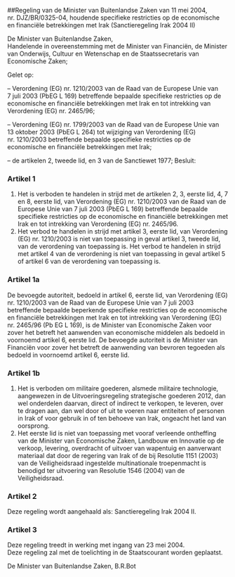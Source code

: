 <meta http-equiv='Content-Type' content='text/html; charset=utf-8' />

##Regeling van de Minister van Buitenlandse Zaken van 11 mei 2004, nr. DJZ/BR/0325-04, houdende specifieke restricties op de economische en financiële betrekkingen met Irak (Sanctieregeling Irak 2004 II)

De Minister van Buitenlandse Zaken,  
Handelende in overeenstemming met de Minister van Financiën, de Minister van Onderwijs, Cultuur en Wetenschap en de Staatssecretaris van Economische Zaken;

Gelet op:

– Verordening (EG) nr. 1210/2003 van de Raad van de Europese Unie van 7 juli 2003 (PbEG L 169) betreffende bepaalde specifieke restricties op de economische en financiële betrekkingen met Irak en tot intrekking van Verordening (EG) nr. 2465/96;

– Verordening (EG) nr. 1799/2003 van de Raad van de Europese Unie van 13 oktober 2003 (PbEG L 264) tot wijziging van Verordening (EG) nr. 1210/2003 betreffende bepaalde specifieke restricties op de economische en financiële betrekkingen met Irak;

– de artikelen 2, tweede lid, en 3 van de Sanctiewet 1977;
Besluit:    

### Artikel  1  

1.  Het is verboden te handelen in strijd met de artikelen 2, 3, eerste lid, 4, 7 en 8, eerste lid, van Verordening (EG) nr. 1210/2003 van de Raad van de Europese Unie van 7 juli 2003 (PbEG L 169) betreffende bepaalde specifieke restricties op de economische en financiële betrekkingen met Irak en tot intrekking van Verordening (EG) nr. 2465/96.   
2.  Het verbod te handelen in strijd met artikel 3, eerste lid, van Verordening (EG) nr. 1210/2003 is niet van toepassing in geval artikel 3, tweede lid, van de verordening van toepassing is. Het verbod te handelen in strijd met artikel 4 van de verordening is niet van toepassing in geval artikel 5 of artikel 6 van de verordening van toepassing is.   

### Artikel  1a  

De bevoegde autoriteit, bedoeld in artikel 6, eerste lid, van Verordening (EG) nr. 1210/2003 van de Raad van de Europese Unie van 7 juli 2003 betreffende bepaalde beperkende specifieke restricties op de economische en financiële betrekkingen met Irak en tot intrekking van Verordening (EG) nr. 2465/96 (Pb EG L 169), is de Minister van Economische Zaken voor zover het betreft het aanwenden van economische middelen als bedoeld in voornoemd artikel 6, eerste lid. De bevoegde autoriteit is de Minister van Financiën voor zover het betreft de aanwending van bevroren tegoeden als bedoeld in voornoemd artikel 6, eerste lid.  

### Artikel  1b  

1.  Het is verboden om militaire goederen, alsmede militaire technologie, aangewezen in de Uitvoeringsregeling strategische goederen 2012, dan wel onderdelen daarvan, direct of indirect te verkopen, te leveren, over te dragen aan, dan wel door of uit te voeren naar entiteiten of personen in Irak of voor gebruik in of ten behoeve van Irak, ongeacht het land van oorsprong.   
2.  Het eerste lid is niet van toepassing met vooraf verleende ontheffing van de Minister van Economische Zaken, Landbouw en Innovatie op de verkoop, levering, overdracht of uitvoer van wapentuig en aanverwant materiaal dat door de regering van Irak of de bij Resolutie 1151 (2003) van de Veiligheidsraad ingestelde multinationale troepenmacht is benodigd ter uitvoering van Resolutie 1546 (2004) van de Veiligheidsraad.   

### Artikel  2  

Deze regeling wordt aangehaald als: Sanctieregeling Irak 2004 II.  

### Artikel  3  

Deze regeling treedt in werking met ingang van 23 mei 2004.  
Deze regeling zal met de toelichting in de Staatscourant worden geplaatst.   

De 
Minister van Buitenlandse Zaken, 
B.R.Bot    
